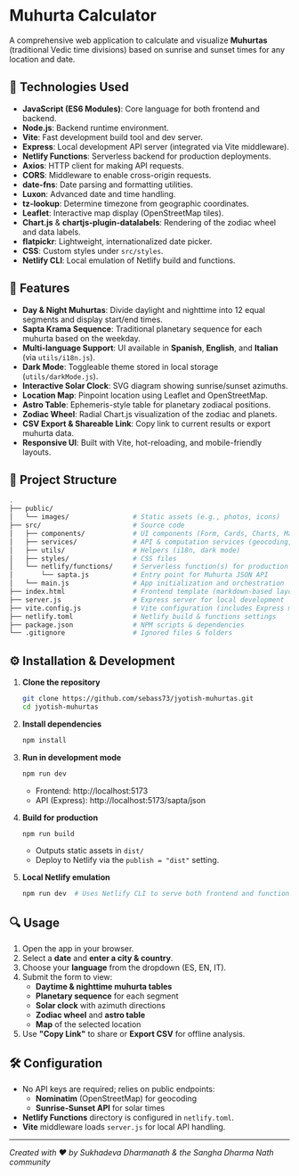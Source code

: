 # Muhurta Calculator

A comprehensive web application to calculate and visualize **Muhurtas** (traditional Vedic time divisions) based on sunrise and sunset times for any location and date.

## 🔧 Technologies Used

- **JavaScript (ES6 Modules)**: Core language for both frontend and backend.
- **Node.js**: Backend runtime environment.
- **Vite**: Fast development build tool and dev server.
- **Express**: Local development API server (integrated via Vite middleware).
- **Netlify Functions**: Serverless backend for production deployments.
- **Axios**: HTTP client for making API requests.
- **CORS**: Middleware to enable cross-origin requests.
- **date-fns**: Date parsing and formatting utilities.
- **Luxon**: Advanced date and time handling.
- **tz-lookup**: Determine timezone from geographic coordinates.
- **Leaflet**: Interactive map display (OpenStreetMap tiles).
- **Chart.js** & **chartjs-plugin-datalabels**: Rendering of the zodiac wheel and data labels.
- **flatpickr**: Lightweight, internationalized date picker.
- **CSS**: Custom styles under `src/styles`.
- **Netlify CLI**: Local emulation of Netlify build and functions.

## 🚀 Features

- **Day & Night Muhurtas**: Divide daylight and nighttime into 12 equal segments and display start/end times.
- **Sapta Krama Sequence**: Traditional planetary sequence for each muhurta based on the weekday.
- **Multi-language Support**: UI available in **Spanish**, **English**, and **Italian** (via `utils/i18n.js`).
- **Dark Mode**: Toggleable theme stored in local storage (`utils/darkMode.js`).
- **Interactive Solar Clock**: SVG diagram showing sunrise/sunset azimuths.
- **Location Map**: Pinpoint location using Leaflet and OpenStreetMap.
- **Astro Table**: Ephemeris-style table for planetary zodiacal positions.
- **Zodiac Wheel**: Radial Chart.js visualization of the zodiac and planets.
- **CSV Export & Shareable Link**: Copy link to current results or export muhurta data.
- **Responsive UI**: Built with Vite, hot-reloading, and mobile-friendly layouts.

## 📂 Project Structure

```bash
.
├── public/
│   └── images/                # Static assets (e.g., photos, icons)
├── src/                       # Source code
│   ├── components/            # UI components (Form, Cards, Charts, Map, etc.)
│   ├── services/              # API & computation services (geocoding, sun times, sapta krama)
│   ├── utils/                 # Helpers (i18n, dark mode)
│   ├── styles/                # CSS files
│   └── netlify/functions/     # Serverless function(s) for production API
│       └── sapta.js           # Entry point for Muhurta JSON API
│   └── main.js                # App initialization and orchestration
├── index.html                 # Frontend template (markdown-based layout)
├── server.js                  # Express server for local development
├── vite.config.js             # Vite configuration (includes Express middleware)
├── netlify.toml               # Netlify build & functions settings
├── package.json               # NPM scripts & dependencies
└── .gitignore                 # Ignored files & folders
```

## ⚙️ Installation & Development

1. **Clone the repository**
   ```bash
   git clone https://github.com/sebass73/jyotish-muhurtas.git
   cd jyotish-muhurtas
   ```
2. **Install dependencies**
   ```bash
   npm install
   ```
3. **Run in development mode**
   ```bash
   npm run dev
   ```
   - Frontend: http://localhost:5173
   - API (Express): http://localhost:5173/sapta/json

4. **Build for production**
   ```bash
   npm run build
   ```
   - Outputs static assets in `dist/`
   - Deploy to Netlify via the `publish = "dist"` setting.

5. **Local Netlify emulation**
   ```bash
   npm run dev  # Uses Netlify CLI to serve both frontend and functions at :8888
   ```

## 🔍 Usage

1. Open the app in your browser.
2. Select a **date** and **enter a city & country**.
3. Choose your **language** from the dropdown (ES, EN, IT).
4. Submit the form to view:
   - **Daytime & nighttime muhurta tables**
   - **Planetary sequence** for each segment
   - **Solar clock** with azimuth directions
   - **Zodiac wheel** and **astro table**
   - **Map** of the selected location
5. Use **"Copy Link"** to share or **Export CSV** for offline analysis.

## 🛠️ Configuration

- No API keys are required; relies on public endpoints:
  - **Nominatim** (OpenStreetMap) for geocoding
  - **Sunrise-Sunset API** for solar times
- **Netlify Functions** directory is configured in `netlify.toml`.
- **Vite** middleware loads `server.js` for local API handling.

---
*Created with ❤️ by Sukhadeva Dharmanath & the Sangha Dharma Nath community*
